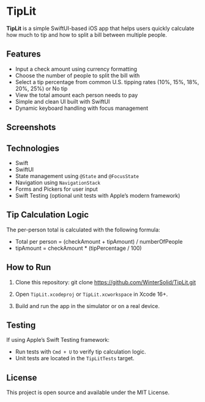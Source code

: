 # TipLit

**TipLit** is a simple SwiftUI-based iOS app that helps users quickly calculate how much to tip and how to split a bill between multiple people.

## Features

- Input a check amount using currency formatting
- Choose the number of people to split the bill with
- Select a tip percentage from common U.S. tipping rates (10%, 15%, 18%, 20%, 25%) or No tip
- View the total amount each person needs to pay
- Simple and clean UI built with SwiftUI
- Dynamic keyboard handling with focus management

## Screenshots



## Technologies

- Swift
- SwiftUI
- State management using `@State` and `@FocusState`
- Navigation using `NavigationStack`
- Forms and Pickers for user input
- Swift Testing (optional unit tests with Apple’s modern framework)

## Tip Calculation Logic

The per-person total is calculated with the following formula:
- Total per person = (checkAmount + tipAmount) / numberOfPeople
- tipAmount = checkAmount * (tipPercentage / 100)

## How to Run

1. Clone this repository:
git clone https://github.com/WinterSolid/TipLit.git


2. Open `TipLit.xcodeproj` or `TipLit.xcworkspace` in Xcode 16+.

3. Build and run the app in the simulator or on a real device.

## Testing

If using Apple’s Swift Testing framework:

- Run tests with `Cmd + U` to verify tip calculation logic.
- Unit tests are located in the `TipLitTests` target.

## License

This project is open source and available under the MIT License.

   


